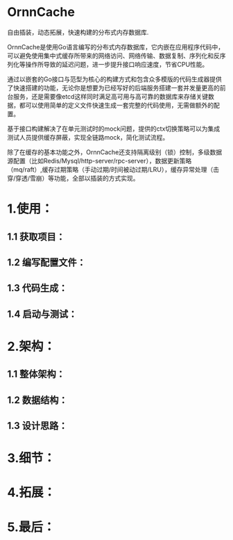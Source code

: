 # OrnnCache
自由插装，动态拓展，快速构建的分布式内存数据库.

OrnnCache是使用Go语言编写的分布式内存数据库，它内嵌在应用程序代码中，可以避免使用集中式缓存所带来的网络访问、网络传输、数据复制、序列化和反序列化等操作所导致的延迟问题，进一步提升接口响应速度，节省CPU性能。

通过以嵌套的Go接口与范型为核心的构建方式和包含众多模版的代码生成器提供了快速搭建的功能，无论你是想要为已经写好的后端服务搭建一套并发量更高的前台服务，还是需要像etcd这样同时满足高可用与高可靠的数据库来存储关键数据，都可以使用简单的定义文件快速生成一套完整的代码使用，无需做额外的配置。

基于接口构建解决了在单元测试时的mock问题，提供的ctx切换策略可以为集成测试人员提供缓存屏蔽，实现全链路mock，简化测试流程。

除了在缓存的基本功能之外，OrnnCache还支持隔离级别（锁）控制，多级数据源配置（比如Redis/Mysql/http-server/rpc-server），数据更新策略（mq/raft）,缓存过期策略（手动过期/时间被动过期/LRU），缓存异常处理（击穿/穿透/雪崩）等功能，全部以插装的方式实现。

# 1.使用：

## 1.1 获取项目：

## 1.2 编写配置文件：

## 1.3 代码生成：

## 1.4 启动与测试：

# 2.架构：

## 1.1 整体架构：

## 1.2 数据结构：

## 1.3 设计思路：

# 3.细节：

# 4.拓展：

# 5.最后：
